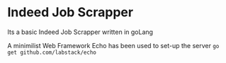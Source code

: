 # Indeed Job Scrapper
Its a basic Indeed Job Scrapper written in goLang

A minimilist Web Framework Echo has been used to set-up the server
```go get github.com/labstack/echo```
